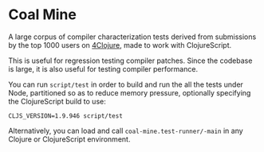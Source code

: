 # Coal Mine

A large corpus of compiler characterization tests derived from submissions by 
the top 1000 users on [4Clojure](http://www.4clojure.com), made to work with ClojureScript.

This is useful for regression testing compiler patches. Since the codebase is large, 
it is also useful for testing compiler performance.

You can run `script/test` in order to build and run the all the tests under Node, partitioned so as to reduce memory pressure, optionally specifying the ClojureScript build to use:

```
CLJS_VERSION=1.9.946 script/test
```

Alternatively, you can load and call `coal-mine.test-runner/-main` in any Clojure or ClojureScript environment.
